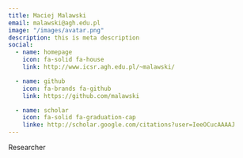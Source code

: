 ```yaml
---
title: Maciej Malawski
email: malawski@agh.edu.pl
image: "/images/avatar.png"
description: this is meta description
social:
  - name: homepage
    icon: fa-solid fa-house
    link: http://www.icsr.agh.edu.pl/~malawski/

  - name: github
    icon: fa-brands fa-github
    link: https://github.com/malawski

  - name: scholar
    icon: fa-solid fa-graduation-cap
    linke: http://scholar.google.com/citations?user=IeeOCucAAAAJ
---
```


Researcher

